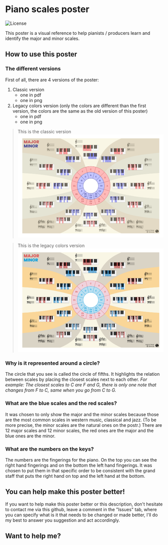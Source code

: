 # Piano scales poster
![License](https://img.shields.io/static/v1?label=license&message=CC-BY-NC-ND-4.0&color=green)

This poster is a visual reference to help pianists / producers learn and identify the major and minor scales.

## How to use this poster
### The different versions
First of all, there are 4 versions of the poster:
1. Classic version
    - one in pdf
    - one in png
2. Legacy colors version (only the colors are different than the first version, the colors are the same as the old version of this poster)
    - one in pdf
    - one in png


> This is the classic version
![alt text](Piano-Scales.png)

> This is the legacy colors version
![alt text](Piano-Scales_legacy-colors.png)

### Why is it represented around a circle?
The circle that you see is called the circle of fifths. It highlights the relation between scales by placing the closest scales next to each other.
*For example: 
The closest scales to C are F and G, there is only one note that changes from F to C, same when you go from C to G.*

### What are the blue scales and the red scales?
It was chosen to only show the major and the minor scales because those are the most common scales in western music, classical and jazz. (To be more precise, the minor scales are the natural ones on the postr.)
There are 12 major scales and 12 minor scales, the red ones are the major and the blue ones are the minor.

### What are the numbers on the keys?
The numbers are the fingerings for the piano. On the top you can see the right hand fingerings and on the bottom the left hand fingerings. It was chosen to put them in that specific order to be consistent with the grand staff that puts the right hand on top and the left hand at the bottom.

## You can help make this poster better!
If you want to help make this poster better or this description, don't hesitate to contact me via this github, leave a comment in the "Issues" tab, where you can specify what is it that needs to be changed or made better, I'll do my best to answer you suggestion and act accordingly.

## Want to help me?